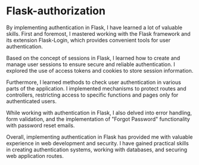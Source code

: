 # Flask-authorization
By implementing authentication in Flask, I have learned a lot of valuable skills. First and foremost, I mastered working with the Flask framework and its extension Flask-Login, which provides convenient tools for user authentication.

Based on the concept of sessions in Flask, I learned how to create and manage user sessions to ensure secure and reliable authentication. I explored the use of access tokens and cookies to store session information.

Furthermore, I learned methods to check user authentication in various parts of the application. I implemented mechanisms to protect routes and controllers, restricting access to specific functions and pages only for authenticated users.

While working with authentication in Flask, I also delved into error handling, form validation, and the implementation of "Forgot Password" functionality with password reset emails.

Overall, implementing authentication in Flask has provided me with valuable experience in web development and security. I have gained practical skills in creating authentication systems, working with databases, and securing web application routes.
